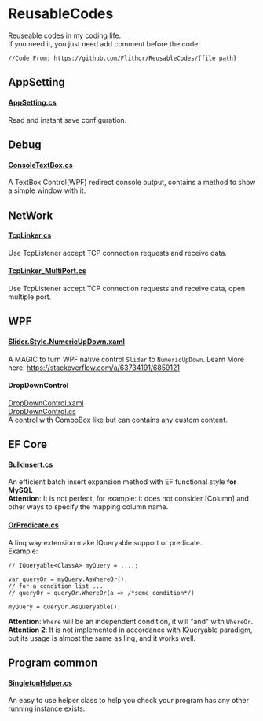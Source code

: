 # ReusableCodes
Reuseable codes in my coding life.  
If you need it, you just need add comment before the code:
```
//Code From: https://github.com/Flithor/ReusableCodes/{file path}
```

## AppSetting
#### [AppSetting.cs](https://github.com/Flithor/ReusableCodes/blob/main/AppSetting/AppSettings.cs)
Read and instant save configuration.

## Debug
#### [ConsoleTextBox.cs](https://github.com/Flithor/ReusableCodes/blob/main/Debug/ConsoleTextBox.cs)
A TextBox Control(WPF) redirect console output, contains a method to show a simple window with it.

## NetWork
#### [TcpLinker.cs](https://github.com/Flithor/ReusableCodes/blob/main/Network/TcpLinker.cs)
Use TcpListener accept TCP connection requests and receive data.
#### [TcpLinker_MultiPort.cs](https://github.com/Flithor/ReusableCodes/blob/main/Network/TcpLinker_MultiPort.cs)
Use TcpListener accept TCP connection requests and receive data, open multiple port.

## WPF
#### [Slider.Style.NumericUpDown.xaml](https://github.com/Flithor/ReusableCodes/blob/main/WPF/Slider.Style.NumericUpDown.xaml)
A MAGIC to turn WPF native control `Slider` to `NumericUpDown`.
Learn More here: https://stackoverflow.com/a/63734191/6859121

#### DropDownControl
[DropDownControl.xaml](https://github.com/Flithor/ReusableCodes/blob/main/WPF/DropDownControl.xaml)  
[DropDownControl.cs](https://github.com/Flithor/ReusableCodes/blob/main/WPF/DropDownControl.cs)  
A control with ComboBox like but can contains any custom content.

## EF Core
#### [BulkInsert.cs](https://github.com/Flithor/ReusableCodes/blob/main/EFCore/BulkInsert.cs)
An efficient batch insert expansion method with EF functional style **for MySQL**  
**Attention**: It is not perfect, for example: it does not consider \[Column] and other ways to specify the mapping column name.

#### [OrPredicate.cs](https://github.com/Flithor/ReusableCodes/blob/main/EFCore/OrPredicate.cs)
A linq way extension make IQueryable<T> support or predicate.  
Example:
```
// IQueryable<ClassA> myQuery = ....;
  
var queryOr = myQuery.AsWhereOr();
// for a condition list ...
// queryOr = queryOr.WhereOr(a => /*some condition*/)

myQuery = queryOr.AsQueryable();
```
**Attention**: `Where` will be an independent condition, it will "and" with `WhereOr`.  
**Attention 2**: It is not implemented in accordance with IQueryable paradigm, but its usage is almost the same as linq, and it works well.

## Program common
#### [SingletonHelper.cs](https://github.com/Flithor/ReusableCodes/blob/main/Program/SingletonHelper.cs)
An easy to use helper class to help you check your program has any other running instance exists.
